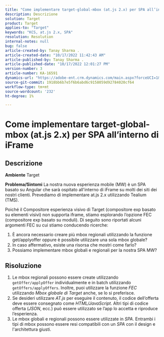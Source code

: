 ```yaml
---
title: "Come implementare target-global-mbox (at.js 2.x) per SPA all’interno di iFrame"
description: Descrizione
solution: Target
product: Target
applies-to: "Target"
keywords: "KCS, at.js 2.x, SPA"
resolution: Resolution
internal-notes: null
bug: false
article-created-by: Tanay Sharma .
article-created-date: "10/17/2022 11:42:43 AM"
article-published-by: Tanay Sharma .
article-published-date: "10/17/2022 12:01:27 PM"
version-number: 3
article-number: KA-16591
dynamics-url: "https://adobe-ent.crm.dynamics.com/main.aspx?forceUCI=1&pagetype=entityrecord&etn=knowledgearticle&id=83f645c9-104e-ed11-bba2-0022480868ff"
source-git-commit: 1918bb6b7e5f6b6abd6c9158059d92784020cf64
workflow-type: tm+mt
source-wordcount: '232'
ht-degree: 1%

---
```


# Come implementare target-global-mbox (at.js 2.x) per SPA all’interno di iFrame

## Descrizione

<b>Ambiente</b>
Target


<b>Problema/Sintomi</b>
La nostra nuova esperienza mobile (MW) è un SPA basato su Angular che sarà ospitato all&#39;interno di iFrame su molti dei siti dei nostri clienti. Prevediamo di implementare at.js 2.x utilizzando Tealium (TMS).

Poiché il Compositore esperienza visivo di Target (compositore exp basato su elementi visivi) non supporta iframe, stiamo esplorando l’opzione FEC (compositore exp basato su moduli). Di seguito sono riportati alcuni argomenti FEC su cui stiamo conducendo ricerche:



1. È ancora necessario creare più mbox regionali utilizzando la funzione get/applyoffer oppure è possibile utilizzare una sola mbox globale?
2. In caso affermativo, esiste una risorsa che mostri come farlo?
3. Possiamo implementare mbox globali e regionali per la nostra SPA MW?



## Risoluzione


1. Le mbox regionali possono essere create utilizzando `getOffer/applyOffer` individualmente e in batch utilizzando `getOffers/applyOffers`. Inoltre, puoi utilizzare la funzione *FEC* utilizzando *Mbox globale di Target* anche, se lo si preferisce.
2. Se desideri utilizzare *AT.js* per eseguire il contenuto, il codice dell’offerta deve essere consegnato come *HTML/JavaScript*. Altri tipi di codice offerta (*JSON*, ecc.) può essere utilizzato se l’app lo accetta e riproduce l’esperienza.
3. Le mbox globali e regionali possono essere utilizzate in *SPA*. Entrambi i tipi di mbox possono essere resi compatibili con un *SPA* con il design e l&#39;architettura giusti.

